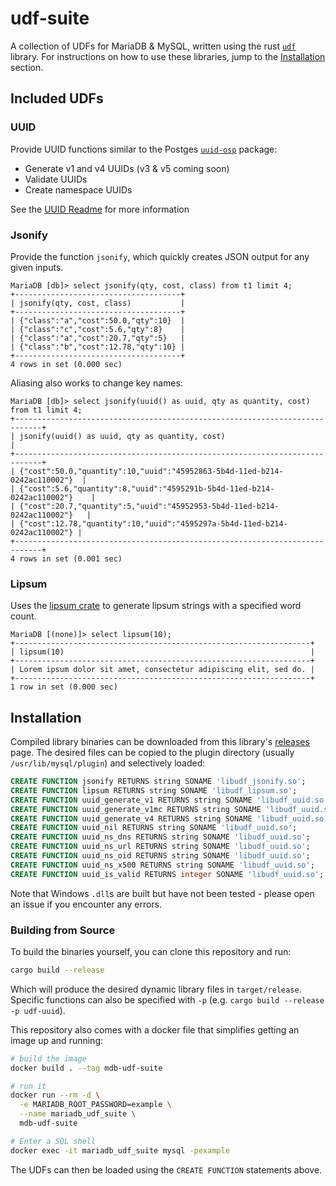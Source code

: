 # udf-suite

A collection of UDFs for MariaDB & MySQL, written using the rust [`udf`]
library. For instructions on how to use these libraries, jump to the
[Installation](#installation) section.

[`udf`]: docs.rs/udf

## Included UDFs

### UUID

Provide UUID functions similar to the Postges [`uuid-osp`] package:

- Generate v1 and v4 UUIDs (v3 & v5 coming soon)
- Validate UUIDs
- Create namespace UUIDs

See the [UUID Readme](/udf-uuid/README.md) for more information

[`uuid-osp`]: https://www.postgresql.org/docs/current/uuid-ossp.html

### Jsonify

Provide the function `jsonify`, which quickly creates JSON output for any given
inputs.

```
MariaDB [db]> select jsonify(qty, cost, class) from t1 limit 4;
+-------------------------------------+
| jsonify(qty, cost, class)           |
+-------------------------------------+
| {"class":"a","cost":50.0,"qty":10}  |
| {"class":"c","cost":5.6,"qty":8}    |
| {"class":"a","cost":20.7,"qty":5}   |
| {"class":"b","cost":12.78,"qty":10} |
+-------------------------------------+
4 rows in set (0.000 sec)
```

Aliasing also works to change key names:

```
MariaDB [db]> select jsonify(uuid() as uuid, qty as quantity, cost) from t1 limit 4;
+----------------------------------------------------------------------------+
| jsonify(uuid() as uuid, qty as quantity, cost)                             |
+----------------------------------------------------------------------------+
| {"cost":50.0,"quantity":10,"uuid":"45952863-5b4d-11ed-b214-0242ac110002"}  |
| {"cost":5.6,"quantity":8,"uuid":"4595291b-5b4d-11ed-b214-0242ac110002"}    |
| {"cost":20.7,"quantity":5,"uuid":"45952953-5b4d-11ed-b214-0242ac110002"}   |
| {"cost":12.78,"quantity":10,"uuid":"4595297a-5b4d-11ed-b214-0242ac110002"} |
+----------------------------------------------------------------------------+
4 rows in set (0.001 sec)
```


### Lipsum

Uses the [lipsum crate] to generate lipsum strings with a specified word count.


```
MariaDB [(none)]> select lipsum(10);
+------------------------------------------------------------------+
| lipsum(10)                                                       |
+------------------------------------------------------------------+
| Lorem ipsum dolor sit amet, consectetur adipiscing elit, sed do. |
+------------------------------------------------------------------+
1 row in set (0.000 sec)
```

[lipsum crate]: https://docs.rs/lipsum/latest/lipsum/


## Installation

Compiled library binaries can be downloaded from this library's [releases] page.
The desired files can be copied to the plugin directory (usually
`/usr/lib/mysql/plugin`) and selectively loaded:

```sql
CREATE FUNCTION jsonify RETURNS string SONAME 'libudf_jsonify.so';
CREATE FUNCTION lipsum RETURNS string SONAME 'libudf_lipsum.so';
CREATE FUNCTION uuid_generate_v1 RETURNS string SONAME 'libudf_uuid.so';
CREATE FUNCTION uuid_generate_v1mc RETURNS string SONAME 'libudf_uuid.so';
CREATE FUNCTION uuid_generate_v4 RETURNS string SONAME 'libudf_uuid.so';
CREATE FUNCTION uuid_nil RETURNS string SONAME 'libudf_uuid.so';
CREATE FUNCTION uuid_ns_dns RETURNS string SONAME 'libudf_uuid.so';
CREATE FUNCTION uuid_ns_url RETURNS string SONAME 'libudf_uuid.so';
CREATE FUNCTION uuid_ns_oid RETURNS string SONAME 'libudf_uuid.so';
CREATE FUNCTION uuid_ns_x500 RETURNS string SONAME 'libudf_uuid.so';
CREATE FUNCTION uuid_is_valid RETURNS integer SONAME 'libudf_uuid.so';
```

Note that Windows `.dll`s are built but have not been tested - please open an
issue if you encounter any errors.

[releases]: https://github.com/pluots/udf-suite/releases


### Building from Source

To build the binaries yourself, you can clone this repository and run:

```sh
cargo build --release
```

Which will produce the desired dynamic library files in `target/release`.
Specific functions can also be specified with `-p` (e.g.
`cargo build --release -p udf-uuid`).

This repository also comes with a docker file that simplifies getting an image
up and running:

```sh
# build the image
docker build . --tag mdb-udf-suite

# run it
docker run --rm -d \
  -e MARIADB_ROOT_PASSWORD=example \
  --name mariadb_udf_suite \
  mdb-udf-suite

# Enter a SQL shell
docker exec -it mariadb_udf_suite mysql -pexample
```

The UDFs can then be loaded using the `CREATE FUNCTION` statements above.
